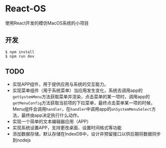 # React-OS

使用React开发的模仿MacOS系统的小项目

## 开发

```shell
$ npm install
$ npm run dev
```

## TODO

* 实现APP组件，用于提供应用与系统的交互能力。
* 实现菜单组件（用于系统菜单）当应用发生变化，系统去调用app的`getSystemMenu`方法获取菜单并渲染，点击菜单的某一项时，调用app的`getMenuConfig`方法获取当前项的下拉菜单，最终点击菜单某一项的时候，Menu组件会调用`handler`，在`handler`中调用app的`onSystemMenuSelect`方法，最终由app决定执行什么动作。
* 实现一个简单的文本编辑器应用（APP）
* 实现系统设置APP，支持更改桌面、设置时间格式等功能
* 添加数据存储，默认存储在IndexDB中，设计并预留接口以供后期将数据同步到nodejs